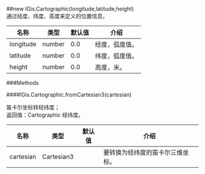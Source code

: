 ##new IGis.Cartographic(longitude,latitude,height)  
通过经度、纬度、高度来定义的位置信息。  
  
名称|类型|默认值|介绍  
-|-|-|-   
longitude| number|0.0 |经度，弧度值。  
latitude| number |0.0 |纬度，弧度值。  
height |number |0.0 |高度，米。   
  
###Methods  
  
####IGis.Cartographic.fromCartesian3(cartesian)  
  
笛卡尔坐标转经纬度；  
返回值：Cartographic 经纬度。  
  
名称|类型|默认值|介绍  
-|-|-|-   
cartesian| Cartesian3| |要转换为经纬度的笛卡尔三维坐标。  